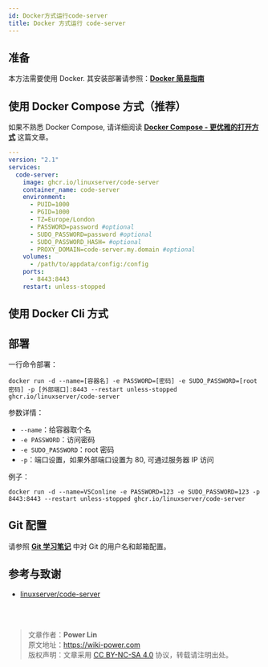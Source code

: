 ```yaml
---
id: Docker方式运行code-server
title: Docker 方式运行 code-server
---
```


## 准备

本方法需要使用 Docker. 其安装部署请参照：[**Docker 简易指南**](https://wiki-power.com/Docker%E7%AE%80%E6%98%93%E6%8C%87%E5%8D%97)

## 使用 Docker Compose 方式（推荐）

如果不熟悉 Docker Compose, 请详细阅读 [**Docker Compose - 更优雅的打开方式**](https://wiki-power.com/DockerCompose-%E6%9B%B4%E4%BC%98%E9%9B%85%E7%9A%84%E6%89%93%E5%BC%80%E6%96%B9%E5%BC%8F) 这篇文章。

```yaml
---
version: "2.1"
services:
  code-server:
    image: ghcr.io/linuxserver/code-server
    container_name: code-server
    environment:
      - PUID=1000
      - PGID=1000
      - TZ=Europe/London
      - PASSWORD=password #optional
      - SUDO_PASSWORD=password #optional
      - SUDO_PASSWORD_HASH= #optional
      - PROXY_DOMAIN=code-server.my.domain #optional
    volumes:
      - /path/to/appdata/config:/config
    ports:
      - 8443:8443
    restart: unless-stopped
```


## 使用 Docker Cli 方式

## 部署

一行命令部署：

```shell
docker run -d --name=[容器名] -e PASSWORD=[密码] -e SUDO_PASSWORD=[root密码] -p [外部端口]:8443 --restart unless-stopped ghcr.io/linuxserver/code-server
```

参数详情：
- `--name`：给容器取个名
- `-e PASSWORD`：访问密码
- `-e SUDO_PASSWORD`：root 密码
- `-p`：端口设置，如果外部端口设置为 80, 可通过服务器 IP 访问

例子：

```shell
docker run -d --name=VSConline -e PASSWORD=123 -e SUDO_PASSWORD=123 -p 8443:8443 --restart unless-stopped ghcr.io/linuxserver/code-server
```

## Git 配置

请参照 [**Git 学习笔记**](https://wiki-power.com/Git%E5%AD%A6%E4%B9%A0%E7%AC%94%E8%AE%B0#%E5%AE%89%E8%A3%85%E4%B8%8E%E9%85%8D%E7%BD%AE) 中对 Git 的用户名和邮箱配置。


## 参考与致谢

- [linuxserver/code-server](https://hub.docker.com/r/linuxserver/code-server)

<br />

<br />

> 文章作者：**Power Lin**  
> 原文地址：<https://wiki-power.com>  
> 版权声明：文章采用 [CC BY-NC-SA 4.0](https://creativecommons.org/licenses/by/4.0/deed.zh) 协议，转载请注明出处。
